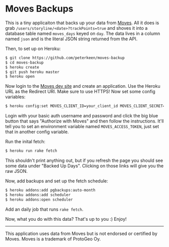 # Moves Backups

This is a tiny applicaiton that backs up your data from [Moves](http://www.moves-app.com). All it does is grab `/users/storyline/<date>?trackPoints=true`
and shoves it into a database table named `moves_days` keyed on `day`. The data lives in a column named `json`
and is the literal JSON string returned from the API.

Then, to set up on Heroku:

```bash
$ git clone https://github.com/peterkeen/moves-backup
$ cd moves-backup
$ heroku create
$ git push heroku master
$ heroku open
```

Now login to the [Moves dev site](https://dev.moves-app.com) and create an application. Use the Heroku URL as the Redirect URI. Make sure to use HTTPS! Now set some config variables:

```bash
$ heroku config:set MOVES_CLIENT_ID=your_client_id MOVES_CLIENT_SECRET=your_client_secret USERNAME=your_basic_auth_username PASSWORD=your_basic_auth_password
```

Login with your basic auth username and password and click the big blue button that says "Authorize with Moves" and then follow the instructions. It'll tell you to set an environment variable named <code>MOVES_ACCESS_TOKEN</code>, just set that in another config variable.

Run the inital fetch:

```bash
$ heroku run rake fetch
```

This shouldn't print anything out, but if you refresh the page you should see some data under "Backed Up Days". Clicking on those links will give you the raw JSON.

Now, add backups and set up the fetch schedule:

```bash
$ heroku addons:add pgbackups:auto-month
$ heroku addons:add scheduler
$ heroku addons:open scheduler
```

Add an daily job that runs `rake fetch`.

Now, what you do with this data? That's up to you :) Enjoy!

----

This application uses data from Moves but is not endorsed or certified by Moves. Moves is a trademark of ProtoGeo Oy.
